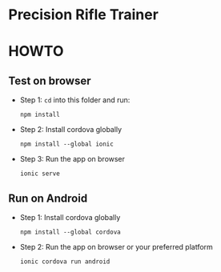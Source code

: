 # Precision Rifle Trainer

HOWTO
=====

Test on browser
---------------

- Step 1: `cd` into this folder and run:

      npm install

- Step 2: Install cordova globally

      npm install --global ionic

- Step 3: Run the app on browser

      ionic serve


Run on Android
--------------

- Step 1: Install cordova globally

      npm install --global cordova

- Step 2: Run the app on browser or your preferred platform

      ionic cordova run android

